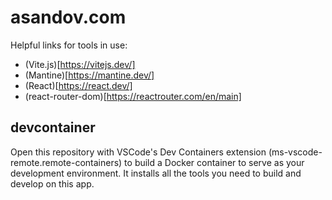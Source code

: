 # asandov.com

Helpful links for tools in use:
- (Vite.js)[https://vitejs.dev/]
- (Mantine)[https://mantine.dev/]
- (React)[https://react.dev/]
- (react-router-dom)[https://reactrouter.com/en/main]

## devcontainer

Open this repository with VSCode's Dev Containers extension (ms-vscode-remote.remote-containers) to build a Docker container to serve as your development environment. It installs all the tools you need to build and develop on this app.
